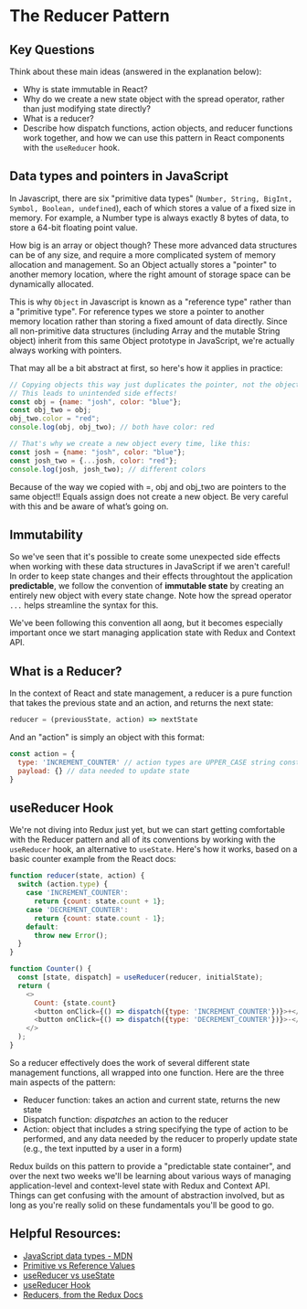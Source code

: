 # The Reducer Pattern

## Key Questions
Think about these main ideas (answered in the explanation below):
* Why is state immutable in React?
* Why do we create a new state object with the spread operator, rather than just modifying state directly?
* What is a reducer?
* Describe how dispatch functions, action objects, and reducer functions work together, and how we can use this pattern in React components with the `useReducer` hook.

## Data types and pointers in JavaScript
In Javascript, there are six "primitive data types" (`Number, String, BigInt, Symbol, Boolean, undefined`), each of which stores a value of a fixed size in memory. For example, a Number type is always exactly 8 bytes of data, to store a 64-bit floating point value.

How big is an array or object though? These more advanced data structures can be of any size, and require a more complicated system of memory allocation and management. So an Object actually stores a "pointer" to another memory location, where the right amount of storage space can be dynamically allocated.

This is why `Object` in Javascript is known as a "reference type" rather than a "primitive type". For reference types we store a pointer to another memory location rather than storing a fixed amount of data directly. Since all non-primitive data structures (including Array and the mutable String object) inherit from this same Object prototype in JavaScript, we're actually always working with pointers. 

That may all be a bit abstract at first, so here's how it applies in practice:

```javascript
// Copying objects this way just duplicates the pointer, not the object itself
// This leads to unintended side effects! 
const obj = {name: "josh", color: "blue"};
const obj_two = obj;
obj_two.color = "red";
console.log(obj, obj_two); // both have color: red

// That's why we create a new object every time, like this:
const josh = {name: "josh", color: "blue"};
const josh_two = {...josh, color: "red"};
console.log(josh, josh_two); // different colors
```
Because of the way we copied with =, obj and obj_two are pointers to the same object!! Equals assign does not create a new object. Be very careful with this and be aware of what’s going on.


## Immutability 
So we've seen that it's possible to create some unexpected side effects when working with these data structures in JavaScript if we aren't careful! In order to keep state changes and their effects throughtout the application **predictable**, we follow the convention of **immutable state** by creating an entirely new object with every state change. Note how the spread operator `...` helps streamline the syntax for this.

We've been following this convention all aong, but it becomes especially important once we start managing application state with Redux and Context API. 

## What is a Reducer?
In the context of React and state management, a reducer is a pure function that takes the previous state and an action, and returns the next state:
```javascript
reducer = (previousState, action) => nextState
```

And an "action" is simply an object with this format:
```javascript
const action = {
  type: 'INCREMENT_COUNTER' // action types are UPPER_CASE string constants by convention
  payload: {} // data needed to update state
}
```

## useReducer Hook
We're not diving into Redux just yet, but we can start getting comfortable with the Reducer pattern and all of its conventions by working with the `useReducer` hook, an alternative to `useState`. Here's how it works, based on a basic counter example from the React docs:

```javascript
function reducer(state, action) {
  switch (action.type) {
    case 'INCREMENT_COUNTER':
      return {count: state.count + 1};
    case 'DECREMENT_COUNTER':
      return {count: state.count - 1};
    default:
      throw new Error();
  }
}

function Counter() {
  const [state, dispatch] = useReducer(reducer, initialState);
  return (
    <>
      Count: {state.count}
      <button onClick={() => dispatch({type: 'INCREMENT_COUNTER'})}>+</button>
      <button onClick={() => dispatch({type: 'DECREMENT_COUNTER'})}>-</button>
    </>
  );
}
```

So a reducer effectively does the work of several different state management functions, all wrapped into one function. Here are the three main aspects of the pattern:
* Reducer function: takes an action and current state, returns the new state
* Dispatch function: *dispatches* an action to the reducer
* Action: object that includes a string specifying the type of action to be performed, and any data needed by the reducer to properly update state (e.g., the text inputted by a user in a form)

Redux builds on this pattern to provide a "predictable state container", and over the next two weeks we'll be learning about various ways of managing application-level and context-level state with Redux and Context API. Things can get confusing with the amount of abstraction involved, but as long as you're really solid on these fundamentals you'll be good to go.

## Helpful Resources:
* [JavaScript data types - MDN](https://developer.mozilla.org/en-US/docs/Web/JavaScript/Data_structures)
* [Primitive vs Reference Values](https://www.javascripttutorial.net/javascript-primitive-vs-reference-values/)
* [useReducer vs useState](https://www.robinwieruch.de/react-usereducer-vs-usestate)
* [useReducer Hook](https://reactjs.org/docs/hooks-reference.html#usereducer)
* [Reducers, from the Redux Docs](https://redux.js.org/basics/reducers)
